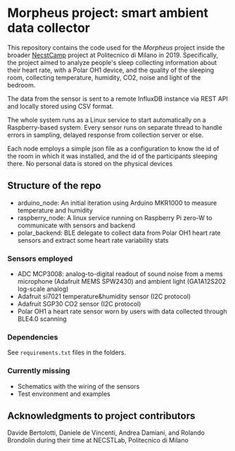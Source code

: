 # Morpheus project: smart ambient data collector
This repository contains the code used for the _Morpheus_ project inside the broader [NecstCamp](https://necstcamp.necst.it/) project at Politecnico di Milano in 2019.
Specifically, the project aimed to analyze people's sleep collecting information about their heart rate, with a Polar OH1 device, and the quality of the sleeping room, collecting temperature, humidity, CO2, noise and light of the bedroom.

The data from the sensor is sent to a remote InfluxDB instance via REST API and locally stored using CSV format.

The whole system runs as a Linux service to start automatically on a Raspberry-based system.
Every sensor runs on separate thread to handle errors in sampling, delayed response from collection server or else.

Each node employs a simple json file as a configuration to know the id of the room in which it was installed, and the id of the participants sleeping there. No personal data is stored on the physical devices

## Structure of the repo
* arduino_node: An initial iteration using Arduino MKR1000 to measure temperature and humidity
* raspberry_node: A linux service running on Raspberry Pi zero-W to communicate with sensors and backend
* polar_backend: BLE delegate to collect data from Polar OH1 heart rate sensors and extract some heart rate variability stats


### Sensors employed
* ADC MCP3008: analog-to-digital readout of sound noise from a mems microphone (Adafruit MEMS SPW2430) and ambient light (GA1A12S202 log-scale analog)
* Adafruit si7021 temperature&humidity sensor (I2C protocol)
* Adafruit SGP30 CO2 sensor (I2C protocol)
* Polar OH1 a heart rate sensor worn by users with data collected through BLE4.0 scanning

### Dependencies
See `requirements.txt` files in the folders.

### Currently missing
* Schematics with the wiring of the sensors
* Test environment and examples

## Acknowledgments to project contributors
Davide Bertolotti, Daniele de Vincenti, Andrea Damiani, and Rolando Brondolin during their time at NECSTLab, Politecnico di Milano
